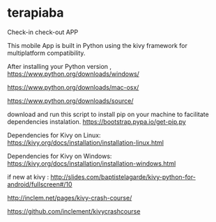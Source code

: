 # terapiaba
Check-in check-out APP


This mobile App is built in Python using the kivy framework for multiplatform compatibility.

After installing your Python version , 
https://www.python.org/downloads/windows/

https://www.python.org/downloads/mac-osx/

https://www.python.org/downloads/source/

download and run this script to install pip on your machine to facilitate dependencies instalation.
https://bootstrap.pypa.io/get-pip.py


Dependencies for Kivy on Linux:
https://kivy.org/docs/installation/installation-linux.html


Dependencies for Kivy on Windows:
https://kivy.org/docs/installation/installation-windows.html



if new at kivy :
http://slides.com/baptistelagarde/kivy-python-for-android/fullscreen#/10

http://inclem.net/pages/kivy-crash-course/

https://github.com/inclement/kivycrashcourse

